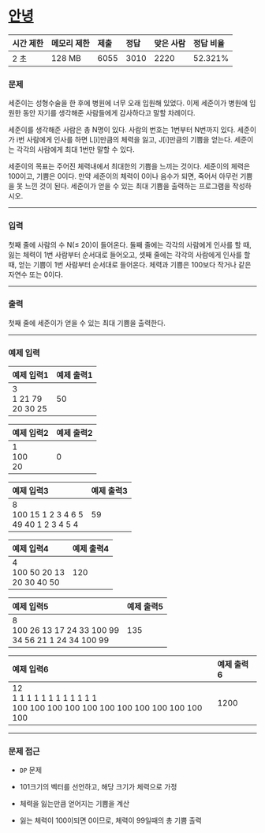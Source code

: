 # [안녕](https://www.acmicpc.net/problem/1535)

<div align = center>

| 시간 제한 | 메모리 제한 | 제출 | 정답 | 맞은 사람 | 정답 비율 |
| :-------- | :---------- | :--- | :--- | :-------- | :-------- |
| 2 초      | 128 MB      | 6055 | 3010 | 2220      | 52.321%   |

</div>

### 문제

세준이는 성형수술을 한 후에 병원에 너무 오래 입원해 있었다. 이제 세준이가 병원에 입원한 동안 자기를 생각해준 사람들에게 감사하다고 말할 차례이다.

세준이를 생각해준 사람은 총 N명이 있다. 사람의 번호는 1번부터 N번까지 있다. 세준이가 i번 사람에게 인사를 하면 L[i]만큼의 체력을 잃고, J[i]만큼의 기쁨을 얻는다. 세준이는 각각의 사람에게 최대 1번만 말할 수 있다.

세준이의 목표는 주어진 체력내에서 최대한의 기쁨을 느끼는 것이다. 세준이의 체력은 100이고, 기쁨은 0이다. 만약 세준이의 체력이 0이나 음수가 되면, 죽어서 아무런 기쁨을 못 느낀 것이 된다. 세준이가 얻을 수 있는 최대 기쁨을 출력하는 프로그램을 작성하시오.

---

### 입력

첫째 줄에 사람의 수 N(≤ 20)이 들어온다. 둘째 줄에는 각각의 사람에게 인사를 할 때, 잃는 체력이 1번 사람부터 순서대로 들어오고, 셋째 줄에는 각각의 사람에게 인사를 할 때, 얻는 기쁨이 1번 사람부터 순서대로 들어온다. 체력과 기쁨은 100보다 작거나 같은 자연수 또는 0이다.

---

### 출력

첫째 줄에 세준이가 얻을 수 있는 최대 기쁨을 출력한다.

---

### 예제 입력

| 예제 입력1                 | 예제 출력1 |
| :------------------------- | :--------- |
| 3<br/>1 21 79<br/>20 30 25 | 50         |

| 예제 입력2       | 예제 출력2 |
| :--------------- | :--------- |
| 1<br/>100<br/>20 | 0          |

| 예제 입력3                                     | 예제 출력3 |
| :--------------------------------------------- | :--------- |
| 8<br/>100 15 1 2 3 4 6 5<br/>49 40 1 2 3 4 5 4 | 59         |

| 예제 입력4                         | 예제 출력4 |
| :--------------------------------- | :--------- |
| 4<br/>100 50 20 13<br/>20 30 40 50 | 120        |

| 예제 입력5                                                  | 예제 출력5 |
| :---------------------------------------------------------- | :--------- |
| 8<br/>100 26 13 17 24 33 100 99<br/>34 56 21 1 24 34 100 99 | 135        |

| 예제 입력6                                                                         | 예제 출력6 |
| :--------------------------------------------------------------------------------- | :--------- |
| 12<br/>1 1 1 1 1 1 1 1 1 1 1 1<br/>100 100 100 100 100 100 100 100 100 100 100 100 | 1200       |

---

### 문제 접근

  - `DP` 문제

  - 101크기의 벡터를 선언하고, 해당 크기가 체력으로 가정

  - 체력을 잃는만큼 얻어지는 기쁨을 계산

  - 잃는 체력이 100이되면 0이므로, 체력이 99일때의 총 기쁨 출력